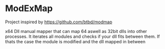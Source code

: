 # ModExMap
Project inspired by https://github.com/btbd/modmap

x64 Dll manual mapper that can map 64 aswell as 32bit dlls into other processes.
It iterates all modules and checks if your dll fits between them. If thats the case the module is modified and the dll mapped in between
